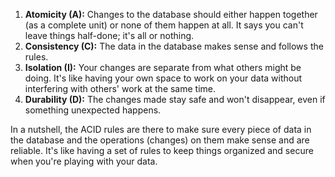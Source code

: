 1. **Atomicity (A):** Changes to the database should either happen together (as a complete unit) or none of them happen at all. It says you can't leave things half-done; it's all or nothing.
2. **Consistency (C):** The data in the database makes sense and follows the rules.
3. **Isolation (I):** Your changes are separate from what others might be doing. It's like having your own space to work on your data without interfering with others' work at the same time.
4. **Durability (D):** The changes made stay safe and won't disappear, even if something unexpected happens.

In a nutshell, the ACID rules are there to make sure every piece of data in the database and the operations (changes) on them make sense and are reliable. It's like having a set of rules to keep things organized and secure when you're playing with your data.